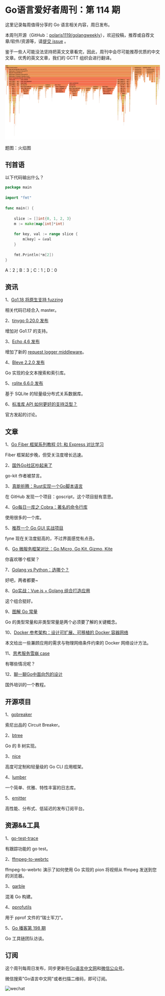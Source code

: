 # Go语言爱好者周刊：第 114 期

这里记录每周值得分享的 Go 语言相关内容，周日发布。

本周刊开源（GitHub：[polaris1119/golangweekly](https://github.com/polaris1119/golangweekly)），欢迎投稿，推荐或自荐文章/软件/资源等，请[提交 issue](https://github.com/polaris1119/golangweekly/issues) 。

鉴于一些人可能没法坚持把英文文章看完，因此，周刊中会尽可能推荐优质的中文文章。优秀的英文文章，我们的 GCTT 组织会进行翻译。

![](imgs/issue114/cover.png)

题图：火焰图

## 刊首语

以下代码输出什么？

```go
package main

import "fmt"

func main() {

	slice := []int{0, 1, 2, 3}
	m := make(map[int]*int)

	for key, val := range slice {
		m[key] = &val
	}

	fmt.Println(*m[2])
}
```

A：2；B：3；C：1；D：0

## 资讯

1、[Go1.18 将原生支持 fuzzing](https://github.com/golang/go/commit/6e81f78c0f1653ea140e6c8d008700ddad1fa0a5)

相关代码已经合入 master。

2、[tinygo 0.20.0 发布](https://github.com/tinygo-org/tinygo/releases/tag/v0.20.0)

增加对 Go1.17 的支持。

3、[Echo 4.6 发布](https://github.com/labstack/echo)

增加了新的 [request logger middleware](https://github.com/labstack/echo/blob/master/middleware/request_logger.go)。

4、[Bleve 2.2.0 发布](https://github.com/blevesearch/bleve)

Go 实现的全文本搜索和索引库。

5、[rqlite 6.6.0 发布](https://github.com/rqlite/rqlite)

基于 SQLite 的轻量级分布式关系数据库。

6、[标准库 API 如何更好的支持泛型？](https://github.com/golang/go/discussions/48287)

官方发起的讨论。

## 文章

1、[Go Fiber 框架系列教程 01: 和 Express 对比学习](https://mp.weixin.qq.com/s/AUdKsBpqwOU5wJPyAP0fgw)

Fiber 框架起步晚，但受关注度增长迅速。

2、[国外Go社区吵起来了](https://mp.weixin.qq.com/s/2_jjNBwaj5rBD5acNjArwg)

go-kit 作者被禁言。

3、[真能折腾：Rust实现一个Go脚本语言](https://mp.weixin.qq.com/s/phflNPhpkGZpms2sFTXO5A)

在 GitHub 发现一个项目：goscript，这个项目挺有意思。

4、[Go每日一库之 Cobra：著名的命令行库](https://mp.weixin.qq.com/s/dRIyZXBaqylwzMxL54S29w)

使用很多的一个库。

5、[推荐一个 Go GUI 实战项目](https://mp.weixin.qq.com/s/gkWwNovhppWBOc35Buo7Qw)

fyne 现在关注度挺高的，不过界面感觉有点丑。

6、[Go 微服务框架对比：Go Micro, Go Kit, Gizmo, Kite](https://mp.weixin.qq.com/s/KQ_qWBrW9MY0a3IL_Bv2kw)

你喜欢哪个框架？

7、[Golang vs Python：选哪个？](https://mp.weixin.qq.com/s/So1eY2IJn7D_RLCeCaQ5kA)

好吧，两者都要~

8、[Go实战：Vue.js + Golang 组合打造应用](https://mp.weixin.qq.com/s/RMTQIvjWOxQXuzKPTfHfbg)

这个组合挺好。

9、[图解 Go 常量](https://mp.weixin.qq.com/s/cW5wNt2L-l8oxKOjPCMg0A)

Go 的类型常量和非类型常量是两个必须要了解的关键概念。

10、[Docker 参考架构：设计可扩展、可移植的 Docker 容器网络](https://mp.weixin.qq.com/s/oQaHPNgt-_814MaCmAhgsQ)

本文给出一些兼顾应用的需求与物理网络条件约束的 Docker 网络设计方法。

11、[思考服务雪崩 case](https://mp.weixin.qq.com/s/JisP5_Xg3YWpZdzXgAc0_g)

有哪些情况呢？

12、[聊一聊Go中面向包的设计](https://mp.weixin.qq.com/s/zPHooITRTLNJDcbH2uPsUw)

国外培训的一个教程。

## 开源项目

1、[gobreaker](https://github.com/sony/gobreaker)

索尼出品的 Circuit Breaker。

2、[btree](https://github.com/amit-davidson/btree)

Go 的 B 树实现。

3、[nice](https://github.com/SuperPaintman/nice)

高度可定制和轻量级的 Go CLI 应用框架。

4、[lumber](https://github.com/gleich/lumber)

一个简单、优雅、特性丰富的日志库。

5、[emitter](https://github.com/emitter-io/emitter)

高性能、分布式、低延迟的发布订阅平台。

## 资源&&工具

1、[go-test-trace](https://github.com/rakyll/go-test-trace)

有跟踪功能的 go test。

2、[ffmpeg-to-webrtc](https://github.com/ashellunts/ffmpeg-to-webrtc)

ffmpeg-to-webrtc 演示了如何使用 Go 实现的 pion 将视频从 ffmpeg 发送到您的浏览器。

3、[garble](https://github.com/burrowers/garble)

混淆 Go 构建。

4、[pprofutils](https://github.com/felixge/pprofutils)

用于 pprof 文件的“瑞士军刀”。

5、[Go 播客第 198 期](https://changelog.com/gotime/198)

Go 工具链团队访谈。

## 订阅

这个周刊每周日发布，同步更新在[Go语言中文网](https://studygolang.com/go/weekly)和[微信公众号](https://weixin.sogou.com/weixin?query=Go%E8%AF%AD%E8%A8%80%E4%B8%AD%E6%96%87%E7%BD%91)。

微信搜索"Go语言中文网"或者扫描二维码，即可订阅。

![wechat](imgs/wechat.png)

